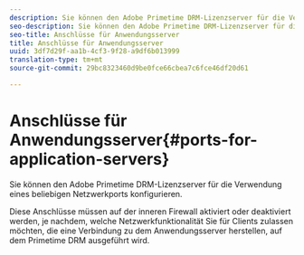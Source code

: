```yaml
---
description: Sie können den Adobe Primetime DRM-Lizenzserver für die Verwendung eines beliebigen Netzwerkports konfigurieren.
seo-description: Sie können den Adobe Primetime DRM-Lizenzserver für die Verwendung eines beliebigen Netzwerkports konfigurieren.
seo-title: Anschlüsse für Anwendungsserver
title: Anschlüsse für Anwendungsserver
uuid: 3df7d29f-aa1b-4cf3-9f28-a9df6b013999
translation-type: tm+mt
source-git-commit: 29bc8323460d9be0fce66cbea7c6fce46df20d61

---
```



# Anschlüsse für Anwendungsserver{#ports-for-application-servers}

Sie können den Adobe Primetime DRM-Lizenzserver für die Verwendung eines beliebigen Netzwerkports konfigurieren.

Diese Anschlüsse müssen auf der inneren Firewall aktiviert oder deaktiviert werden, je nachdem, welche Netzwerkfunktionalität Sie für Clients zulassen möchten, die eine Verbindung zu dem Anwendungsserver herstellen, auf dem Primetime DRM ausgeführt wird.
